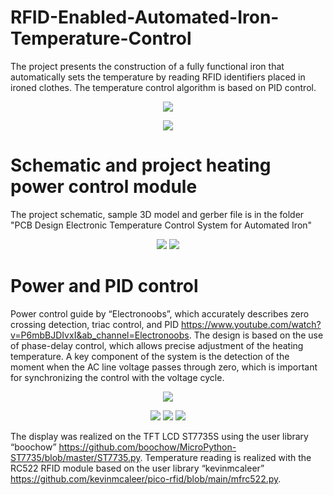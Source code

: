 # RFID-Enabled-Automated-Iron-Temperature-Control
The project presents the construction of a fully functional iron that automatically sets the temperature by reading RFID identifiers placed in ironed clothes. The temperature control algorithm is based on PID control.
<p align="center">
  <img src="https://github.com/user-attachments/assets/d4ed9dc0-e8c1-4179-bdef-a33d72f8b425">
</p>
<p align="center">
  <img src="https://github.com/user-attachments/assets/8aab20bf-c929-4ce9-ae06-862c8b10b950">
</p>

# Schematic and project heating power control module
The project schematic, sample 3D model and gerber file is in the folder "PCB Design Electronic Temperature Control System for Automated Iron"
<p align="center">
  <img src="https://github.com/user-attachments/assets/1409585e-9fe1-43e5-a72e-cab69f359077">
  <img src="https://github.com/user-attachments/assets/8e4f7270-c5d8-43d3-9067-631738742f07">
</p>

# Power and PID control
Power control guide by “Electronoobs”, which accurately describes zero crossing detection, triac control, and PID https://www.youtube.com/watch?v=P6mbBJDIvxI&ab_channel=Electronoobs. 
The design is based on the use of phase-delay control, which allows precise adjustment of the heating temperature. A key component of the system is the detection of the moment when the AC line voltage passes through zero, which is important for synchronizing the control with the voltage cycle.
<p align="center">
  <img src="https://github.com/user-attachments/assets/6ababfed-aee1-4488-a546-1aaef164576b">
</p>
<p align="center">
  <img src="https://github.com/user-attachments/assets/850e76e5-5dcc-41f5-b324-bc423a77c18c">
  <img src="https://github.com/user-attachments/assets/71757215-ee91-4b2d-baca-23cf9f552a21">
  <img src="https://github.com/user-attachments/assets/597de46d-10db-4cc7-b8df-10e4c418f0da">
</p>

The display was realized on the TFT LCD ST7735S using the user library “boochow” https://github.com/boochow/MicroPython-ST7735/blob/master/ST7735.py.  Temperature reading is realized with the RC522 RFID module based on the user library “kevinmcaleer” https://github.com/kevinmcaleer/pico-rfid/blob/main/mfrc522.py.


